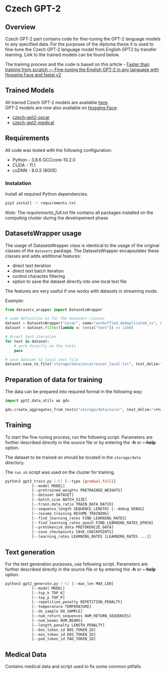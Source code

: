 # Czech GPT-2

## Overview
Czech GPT-2 part contains code for fine-tuning the GPT-2 language models to any specified data. For the purposes of the diploma thesis it is used to fine-tune the Czech GPT-2 language model from English GPT2 by transfer learning. Link to the trained models can be found below.

The training process and the code is based on this article - [Faster than training from scratch — Fine-tuning the English GPT-2 in any language with Hugging Face and fastai v2](https://medium.com/@pierre_guillou/faster-than-training-from-scratch-fine-tuning-the-english-gpt-2-in-any-language-with-hugging-f2ec05c98787)

## Trained Models
All trained Czech GPT-2 models are available [here](https://owncloud.cesnet.cz/index.php/s/L089RYsI014ewIo).\
GPT-2 models are now also available on [Hugging Face](https://huggingface.co/lchaloupsky):
* [czech-gpt2-oscar](https://huggingface.co/lchaloupsky/czech-gpt2-oscar)
* [czech-gpt2-medical](https://huggingface.co/lchaloupsky/czech-gpt2-medical)

## Requirements
All code was tested with the following configuration:
* Python - 3.8.6 GCCcore-10.2.0
* CUDA - 11.1
* cuDNN - 8.0.5 (8005)

### Instalation
Install all required Python dependencies.
```bash
pip3 install -r requirements.txt
```
*Note*: The *requirements_full.txt* file contains all packages installed on the computing cluster during the developement phase.

## DatasetsWrapper usage
The usage of DatasetsWrapper class is identical to the usage of the original classes of the `datasets` package. The DatasetsWrapper encapsulates these classes and adds additional features:
- direct text iteration
- direct text batch iteration
- control charactes filtering
- option to save the dataset directly into one local text file

The features are very useful if one works with datasets in streaming mode.

Example:
```python
from datasets_wrapper import DatasetsWrapper

# same definition as for the datasets classes
dataset = DatasetsWrapper("oscar", name="unshuffled_deduplicated_cs", split="train", streaming=True)
dataset = dataset.filter(lambda x: len(x["text"]) >= 1200)

# direct text iteration
for text in dataset:
    # work directly on the texts
    pass

# save dataset to local text file
dataset.save_to_file("storage/data/oscar/oscar_local.txt", text_delim="<###|---text_delimiter---|###>")
```

## Preparation of data for training
The data can be prepared into required format in the following way:
```python
import gpt2_data_utils as gdu

gdu.create_aggregates_from_texts("storage/data/oscar", text_delim="<###|---text_delimiter---|###>")
```

## Training
To start the fine-tuning process, run the following script. Parameters are further described directly in the source file or by entering the **-h** or **--help** option.

The dataset to be trained on should be located in the `storage/data` directory.

The `run.sh` script was used on the cluster for training.
```bash
python3 gpt2_train.py [-h] [--type {gradual,full}] 
            [--model MODEL]
            [--pretrained_weights PRETRAINED_WEIGHTS] 
            [--dataset DATASET]
            [--batch_size BATCH_SIZE]
            [--train_data_ratio TRAIN_DATA_RATIO] 
            [--sequence_length SEQUENCE_LENGTH] [--debug DEBUG] 
            [--resume_training RESUME_TRAINING] 
            [--find_learning_rates FIND_LEARNING_RATES]
            [--find_learning_rates_epoch FIND_LEARNING_RATES_EPOCH]
            [--pretokenize_data PRETOKENIZE_DATA] 
            [--save_checkpoints SAVE_CHECKPOINTS] 
            [--learning_rates LEARNING_RATES [LEARNING_RATES ...]]
```

## Text generation
For the text generation purposes, use following script. Parameters are further described directly in the source file or by entering the **-h** or **--help** option.
```bash
python3 gpt2_generate.py [-h] [--max_len MAX_LEN] 
            [--model MODEL] 
            [--top_k TOP_K] 
            [--top_p TOP_P] 
            [--repetition_penalty REPETITION_PENALTY] 
            [--temperature TEMPERATURE] 
            [--do_sample DO_SAMPLE]
            [--num_return_sequences NUM_RETURN_SEQUENCES]
            [--num_beams NUM_BEAMS]
            [--length_penalty LENGTH_PENALTY] 
            [--bos_token_id BOS_TOKEN_ID] 
            [--eos_token_id EOS_TOKEN_ID]
            [--pad_token_id PAD_TOKEN_ID]
```

## Medical Data
Contains medical data and script used to fix some common pitfalls.
